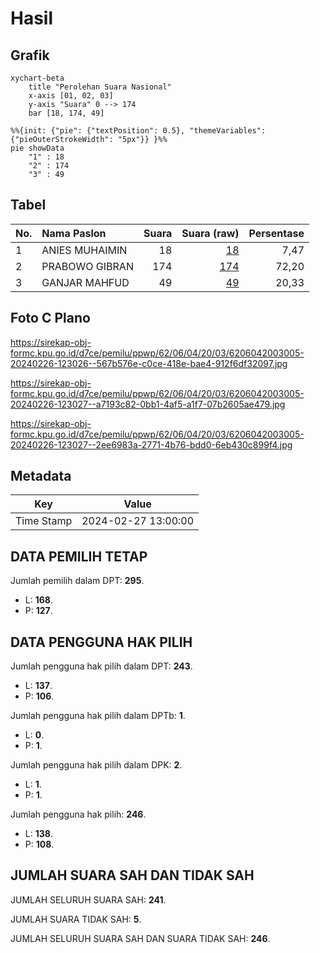 # Hasil

## Grafik

```mermaid
xychart-beta
    title "Perolehan Suara Nasional"
    x-axis [01, 02, 03]
    y-axis "Suara" 0 --> 174
    bar [18, 174, 49]
```

```mermaid
%%{init: {"pie": {"textPosition": 0.5}, "themeVariables": {"pieOuterStrokeWidth": "5px"}} }%%
pie showData
    "1" : 18
    "2" : 174
    "3" : 49
```

## Tabel

| No. | Nama Paslon    | Suara | Suara (raw) | Persentase |
|:--- |:-------------- | -----:| -----------:| ----------:|
| 1   | ANIES MUHAIMIN | 18    | [18][p-1]   | 7,47       |
| 2   | PRABOWO GIBRAN | 174   | [174][p-2]  | 72,20      |
| 3   | GANJAR MAHFUD  | 49    | [49][p-3]   | 20,33      |


[p-1]: https://github.com/gigit-pemilu/pemilu-2024/blob/main/pilpres/hitung-suara/sub/62-kalimantan-tengah/sub/06-katingan/sub/04-pulau-malan/sub/2003-buntut-bali/sub/005-tps/sub/paslon-1.txt
[p-2]: https://github.com/gigit-pemilu/pemilu-2024/blob/main/pilpres/hitung-suara/sub/62-kalimantan-tengah/sub/06-katingan/sub/04-pulau-malan/sub/2003-buntut-bali/sub/005-tps/sub/paslon-2.txt
[p-3]: https://github.com/gigit-pemilu/pemilu-2024/blob/main/pilpres/hitung-suara/sub/62-kalimantan-tengah/sub/06-katingan/sub/04-pulau-malan/sub/2003-buntut-bali/sub/005-tps/sub/paslon-3.txt

## Foto C Plano

https://sirekap-obj-formc.kpu.go.id/d7ce/pemilu/ppwp/62/06/04/20/03/6206042003005-20240226-123026--567b576e-c0ce-418e-bae4-912f6df32097.jpg

https://sirekap-obj-formc.kpu.go.id/d7ce/pemilu/ppwp/62/06/04/20/03/6206042003005-20240226-123027--a7193c82-0bb1-4af5-a1f7-07b2605ae479.jpg

https://sirekap-obj-formc.kpu.go.id/d7ce/pemilu/ppwp/62/06/04/20/03/6206042003005-20240226-123027--2ee6983a-2771-4b76-bdd0-6eb430c899f4.jpg


## Metadata

| Key        | Value               |
| ---------- | ------------------- |
| Time Stamp | 2024-02-27 13:00:00 |


## DATA PEMILIH TETAP

Jumlah pemilih dalam DPT: **295**.
 * L: **168**.
 * P: **127**.

## DATA PENGGUNA HAK PILIH

Jumlah pengguna hak pilih dalam DPT: **243**.
 * L: **137**.
 * P: **106**.

Jumlah pengguna hak pilih dalam DPTb: **1**.
 * L: **0**.
 * P: **1**.

Jumlah pengguna hak pilih dalam DPK: **2**.
 * L: **1**.
 * P: **1**.

Jumlah pengguna hak pilih: **246**.
 * L: **138**.
 * P: **108**.

## JUMLAH SUARA SAH DAN TIDAK SAH

JUMLAH SELURUH SUARA SAH: **241**.

JUMLAH SUARA TIDAK SAH: **5**.

JUMLAH SELURUH SUARA SAH DAN SUARA TIDAK SAH: **246**.


